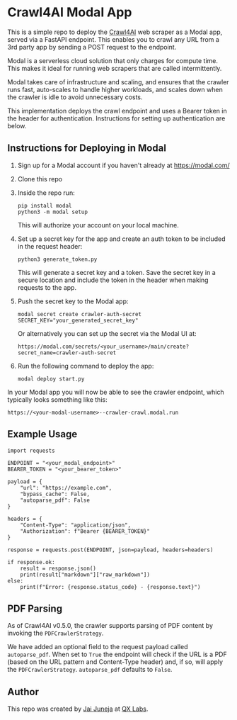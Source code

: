 # Crawl4AI Modal App

This is a simple repo to deploy the [Crawl4AI](https://github.com/unclecode/crawl4ai) web scraper as a Modal app, served via a FastAPI endpoint. This enables you to crawl any URL from a 3rd party app by sending a POST request to the endpoint.

Modal is a serverless cloud solution that only charges for compute time. This makes it ideal for running web scrapers that are called intermittently.

Modal takes care of infrastructure and scaling, and ensures that the crawler runs fast, auto-scales to handle higher workloads, and scales down when the crawler is idle to avoid unnecessary costs.

This implementation deploys the crawl endpoint and uses a Bearer token in the header for authentication. Instructions for setting up authentication are below.

## Instructions for Deploying in Modal

1. Sign up for a Modal account if you haven't already at https://modal.com/
2. Clone this repo
3. Inside the repo run:
    ```
    pip install modal
    python3 -m modal setup
    ```
    This will authorize your account on your local machine.
4. Set up a secret key for the app and create an auth token to be included in the request header:
    ```
    python3 generate_token.py
    ```
    This will generate a secret key and a token. Save the secret key in a secure location and include the token in the header when making requests to the app.
5. Push the secret key to the Modal app:
    ```
    modal secret create crawler-auth-secret SECRET_KEY="your_generated_secret_key"
    ```

    Or alternatively you can set up the secret via the Modal UI at:
    ```
    https://modal.com/secrets/<your_username>/main/create?secret_name=crawler-auth-secret   
    ```
6. Run the following command to deploy the app:
    ```
    modal deploy start.py
    ```

In your Modal app you will now be able to see the crawler endpoint, which typically looks something like this:

```
https://<your-modal-username>--crawler-crawl.modal.run
```

## Example Usage

```
import requests

ENDPOINT = "<your_modal_endpoint>"
BEARER_TOKEN = "<your_bearer_token>"

payload = {
    "url": "https://example.com",
    "bypass_cache": False,
    "autoparse_pdf": False
}

headers = {
    "Content-Type": "application/json",
    "Authorization": f"Bearer {BEARER_TOKEN}"
}

response = requests.post(ENDPOINT, json=payload, headers=headers)

if response.ok:
    result = response.json()
    print(result["markdown"]["raw_markdown"])
else:
    print(f"Error: {response.status_code} - {response.text}")
```

## PDF Parsing

As of Crawl4AI v0.5.0, the crawler supports parsing of PDF content by invoking the `PDFCrawlerStrategy`.

We have added an optional field to the request payload called `autoparse_pdf`. When set to `True` the endpoint will check if the URL is a PDF (based on the URL pattern and Content-Type header) and, if so, will apply the `PDFCrawlerStrategy`. `autoparse_pdf` defaults to `False`.

## Author

This repo was created by [Jai Juneja](https://github.com/jaijuneja) at [QX Labs](https://www.qxlabs.com).